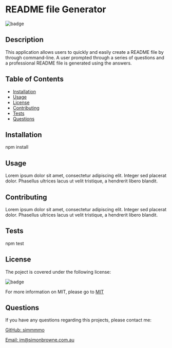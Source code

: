 # README file Generator
  
  ![badge](https://img.shields.io/badge/license-MIT-blue)
    

  ## Description
  This application allows users to quickly and easily create a README file by through command-line. A user prompted through a series of questions and a professional README file is generated using the answers. 

  ## Table of Contents
  * [Installation](#installation)
  * [Usage](#usage)
  * [License](#license)
  * [Contributing](#contributing)
  * [Tests](#tests)
  * [Questions](#questions)
  
  ## Installation
  npm install

  ## Usage
  Lorem ipsum dolor sit amet, consectetur adipiscing elit. Integer sed placerat dolor. Phasellus ultrices lacus ut velit tristique, a hendrerit libero blandit. 
  
  ## Contributing
  Lorem ipsum dolor sit amet, consectetur adipiscing elit. Integer sed placerat dolor. Phasellus ultrices lacus ut velit tristique, a hendrerit libero blandit. 

  ## Tests
  npm test
  
  ## License
  The poject is covered under the following license:

  ![badge](https://img.shields.io/badge/license-MIT-blue)

  For more information on MIT, please go to 
  [MIT](https://choosealicense.com/licenses/mit)
      

  ## Questions
  If you have any questions regarding this projects, please contact me:

  [GitHub: simmmmo](https://github.com/simmmmo)

  [Email: im@simonbrowne.com.au](mailto:im@simonbrowne.com.au)

